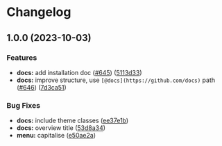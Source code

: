 # Changelog

## 1.0.0 (2023-10-03)


### Features

* **docs:** add installation doc ([#645](https://github.com/paritytech/polkadot-cloud/issues/645)) ([5113d33](https://github.com/paritytech/polkadot-cloud/commit/5113d337c306d464a97de8e01498fdb8e7baeb58))
* **docs:** improve structure, use `[@docs](https://github.com/docs)` path ([#646](https://github.com/paritytech/polkadot-cloud/issues/646)) ([7d3ca51](https://github.com/paritytech/polkadot-cloud/commit/7d3ca51b1773984cf834bbce1264712061c49748))


### Bug Fixes

* **docs:** include theme classes ([ee37e1b](https://github.com/paritytech/polkadot-cloud/commit/ee37e1b122a8ac59c15f76ed4e4d98d9c1955cc7))
* **docs:** overview title ([53d8a34](https://github.com/paritytech/polkadot-cloud/commit/53d8a341c1aa66d2827aa008005496db88e041b6))
* **menu:** capitalise ([e50ae2a](https://github.com/paritytech/polkadot-cloud/commit/e50ae2adee9af612fdac2fbc6ff5359f8cdb80b1))
